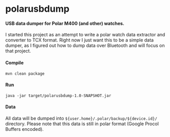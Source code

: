# polarusbdump

#### USB data dumper for Polar M400 (and other) watches.

I started this project as an attempt to write a polar watch data extractor and converter 
to TCX format. Right now I just want this to be a simple data dumper, as I figured out
how to dump data over Bluetooth and will focus on that project.

#### Compile

`mvn clean package`

#### Run

`java -jar target/polarusbdump-1.0-SNAPSHOT.jar`

#### Data

All data will be dumped into `${user.home}/.polar/backup/${device.id}/` directory. Please
note that this data is still in polar format (Google Procol Buffers encoded).